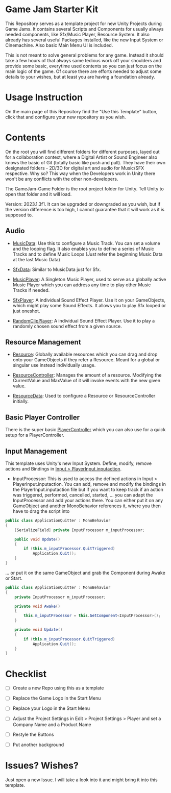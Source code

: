 # Game Jam Starter Kit
This Repository serves as a template project for new Unity Projects during Game Jams. It contains several Scripts and Components for usually always needed components, like Sfx/Music Player, Resource System. It also already has several useful Packages installed, like the new Input System or Cinemachine. Also basic Main Menu UI is included.

This is not meant to solve general problems for any game. Instead it should take a few hours of that always same tedious work off your shoulders and provide some basic, everytime used contents so you can just focus on the main logic of the game. Of course there are efforts needed to adjust some details to your wishes, but at least you are having a foundation already.

# Usage Instruction

On the main page of this Repository find the "Use this Template" button, click that and configure your new repository as you wish.

# Contents

On the root you will find different folders for different purposes, layed out for a collaboration context, where a Digital Artist or Sound Engineer also knows the basic of Git (totally basic like push and pull). They have their own designated folders - 2D/3D for digital art and audio for Music/SFX respective. Why so? This way when the Developers work in Unity there won't be any conflicts with the other non-developers. 

The GameJam-Game Folder is the root project folder for Unity. Tell Unity to open that folder and it will load.

Version: 2023.1.3f1. It can be upgraded or downgraded as you wish, but if the version difference is too high, I cannot guarantee that it will work as it is supposed to.

## Audio
- [MusicData](GameJam-Game/Assets/Scripts/Scriptables/Audio/MusicData.cs): Use this to configure a Music Track. You can set a volume and the looping flag. It also enables you to define a series of Music Tracks and to define Music Loops (Just refer the beginning Music Data at the last Music Data)
- [SfxData](GameJam-Game/Assets/Scripts/Scriptables/Audio/SfxData.cs): Similar to MusicData just for Sfx.

- [MusicPlayer](GameJam-Game/Assets/Scripts/Audio/MusicPlayer.cs): A Singleton Music Player, used to serve as a globally active Music Player which you can address any time to play other Music Tracks if needed.
- [SfxPlayer](GameJam-Game/Assets/Scripts/Audio/SfxPlayer.cs): A individual Sound Effect Player. Use it on your GameObjects, which might play some Sound Effects. It allows you to play Sfx looped or just oneshot.
- [RandomClipPlayer](GameJam-Game/Assets/Scripts/Audio/RandomClipPlayer.cs): A individual Sound Effect Player. Use it to play a randomly chosen sound effect from a given source.

## Resource Management

- [Resource](GameJam-Game/Assets/Scripts/Scriptables/Resource.cs): Globally available resources which you can drag and drop onto your GameObjects if they refer a Resource. Meant for a global or singular use instead individually usage.

- [ResourceController](GameJam-Game/Assets/Scripts/ResourceController.cs): Manages the amount of a resource. Modifying the CurrentValue and MaxValue of it will invoke events with the new given value.
- [ResourceData](GameJam-Game/Assets/Scripts/Scriptables/ResourceData.cs): Used to configure a Resource or ResourceController initially.

## Basic Player Controller
There is the super basic [PlayerController](GameJam-Game/Assets/Scripts/PlayerController.cs) which you can also use for a quick setup for a PlayerController.

## Input Management

This template uses Unity's new Input System. Define, modify, remove actions and Bindings in [Input > PlayerInput.inputaction](GameJam-Game/Assets/Input/PlayerInput.inputaction).

- InputProcessor: This is used to access the defined actions in Input > PlayerInput.inputaction. You can add, remove and modify the bindings in the PlayerInput.inputaction file but if you want to keep track if an action was triggered, performed, cancelled, started, ... you can adapt the InputProcessor and add your actions there. You can either put it on any GameObject and another MonoBehavior references it, where you then have to drag the script into

```csharp
public class ApplicationQuitter : MonoBehavior 
{
    [SerializeField] private InputProcessor m_inputProcessor;

    public void Update()
    {
        if (this.m_inputProcessor.QuitTriggered)
            Application.Quit();
    }
}
```

... or put it on the same GameObject and grab the Component during Awake or Start.

```csharp
public class ApplicationQuitter : MonoBehavior 
{
    private InputProcessor m_inputProcessor;

    private void Awake()
    {
        this.m_inputProcessor = this.GetComponent<InputProcessor>();
    }

    private void Update()
    {
        if (this.m_inputProcessor.QuitTriggered)
            Application.Quit();
    }
}
```

# Checklist

- [ ] Create a new Repo using this as a template
- [ ] Replace the Game Logo in the Start Menu
- [ ] Replace your Logo in the Start Menu
- [ ] Adjust the Project Settings in Edit > Project Settings > Player and set a Company Name and a Product Name
- [ ] Restyle the Buttons
- [ ] Put another background


# Issues? Wishes?
Just open a new Issue. I will take a look into it and might bring it into this template.
